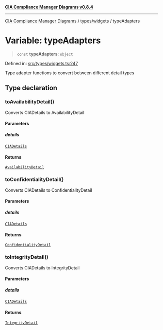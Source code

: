[**CIA Compliance Manager Diagrams v0.8.4**](../../../README.md)

***

[CIA Compliance Manager Diagrams](../../../modules.md) / [types/widgets](../README.md) / typeAdapters

# Variable: typeAdapters

> `const` **typeAdapters**: `object`

Defined in: [src/types/widgets.ts:247](https://github.com/Hack23/cia-compliance-manager/blob/a6d8d6a2cab2160940b9a047208c12088d7e02cf/src/types/widgets.ts#L247)

Type adapter functions to convert between different detail types

## Type declaration

### toAvailabilityDetail()

Converts CIADetails to AvailabilityDetail

#### Parameters

##### details

[`CIADetails`](../../cia/interfaces/CIADetails.md)

#### Returns

[`AvailabilityDetail`](../interfaces/AvailabilityDetail.md)

### toConfidentialityDetail()

Converts CIADetails to ConfidentialityDetail

#### Parameters

##### details

[`CIADetails`](../../cia/interfaces/CIADetails.md)

#### Returns

[`ConfidentialityDetail`](../interfaces/ConfidentialityDetail.md)

### toIntegrityDetail()

Converts CIADetails to IntegrityDetail

#### Parameters

##### details

[`CIADetails`](../../cia/interfaces/CIADetails.md)

#### Returns

[`IntegrityDetail`](../interfaces/IntegrityDetail.md)
